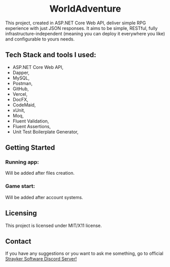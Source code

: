 <h1 style="text-align: center;">WorldAdventure</h1>

This project, created in ASP.NET Core Web API, deliver simple RPG experience with just JSON responses. It aims to be simple, RESTful, fully infrastructure-independent (meaning you can deploy it everywhere you like) and configurable to yours needs.

## Tech Stack and tools I used:

- ASP.NET Core Web API,
- Dapper,
- MySQL,
- Postman,
- GitHub,
- Vercel,
- DocFX,
- CodeMaid,
- xUnit,
- Moq,
- Fluent Validation,
- Fluent Assertions,
- Unit Test Boilerplate Generator,

## Getting Started

### Running app:

Will be added after files creation.

### Game start:
Will be added after account systems.

## Licensing

This project is licensed under MIT/X11 license.

## Contact

If you have any suggestions or you want to ask me something, go to official [Strayker Software Discord Server!](https://discord.gg/ytdkCVD)
